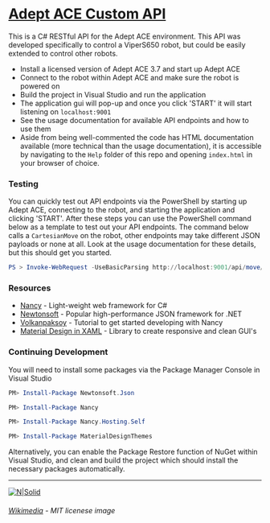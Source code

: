# [Adept ACE Custom API]

This is a C# RESTful API for the Adept ACE environment. This API was developed specifically to control a ViperS650 robot, but could be easily extended to control other robots.

  - Install a licensed version of Adept ACE 3.7 and start up Adept ACE
  - Connect to the robot within Adept ACE and make sure the robot is powered on
  - Build the project in Visual Studio and run the application
  - The application gui will pop-up and once you click 'START' it will start listening on `localhost:9001`
  - See the usage documentation for available API endpoints and how to use them
  - Aside from being well-commented the code has HTML documentation available (more technical than the usage documentation), it is accessible by navigating to the `Help` folder of this repo and opening `index.html` in your browser of choice.

### Testing

You can quickly test out API endpoints via the PowerShell by starting up Adept ACE, connecting to the robot, and starting the application and clicking 'START'. After these steps you can use the PowerShell command below as a template to test out your API endpoints. The command below calls a `CartesianMove` on the robot, other endpoints may take different JSON payloads or none at all. Look at the usage documentation for these details, but this should get you started.

```powershell
PS > Invoke-WebRequest -UseBasicParsing http://localhost:9001/api/move/cartesian -ContentType "application/json" -Method POST -Body "{ 'Accel': 100, 'Decel': 100, 'Speed': 10, 'StraightMotion': true, 'MotionEnd': 'Blend', 'SCurveProfile': 0, 'X': 10, 'Y': 10, 'Z': 0, 'Yaw': 0, 'Pitch': 0, 'Roll': 0}"
```

### Resources

* [Nancy] - Light-weight web framework for C#
* [Newtonsoft] - Popular high-performance JSON framework for .NET
* [Volkanpaksoy] - Tutorial to get started developing with Nancy
* [Material Design in XAML] - Library to create responsive and clean GUI's 

### Continuing Development
You will need to install some packages via the Package Manager Console in Visual Studio

```powershell
PM> Install-Package Newtonsoft.Json

PM> Install-Package Nancy

PM> Install-Package Nancy.Hosting.Self

PM> Install-Package MaterialDesignThemes
```

Alternatively, you can enable the Package Restore function of NuGet within Visual Studio, and clean and build the project which should install the necessary packages automatically.

---
[![N|Solid](https://upload.wikimedia.org/wikipedia/commons/thumb/f/f8/License_icon-mit-88x31-2.svg/2000px-License_icon-mit-88x31-2.svg.png)](https://opensource.org/licenses/MIT)
###### [Wikimedia] - MIT licenese image

[//]: # (Reference Links - http://stackoverflow.com/questions/4823468/store-comments-in-markdown-syntax)

   [Adept ACE Custom API]: <https://damianj.github.io/MARSLab_ACEAPI/>
   [Material Design in XAML]: <http://materialdesigninxaml.net/>
   [Volkanpaksoy]: <http://volkanpaksoy.com/archive/2015/11/11/building-a-simple-http-server-with-nancy/>
   [Nancy]: <http://nancyfx.org/>
   [Newtonsoft]: <http://www.newtonsoft.com/json>
   [Wikimedia]: <https://upload.wikimedia.org/>
